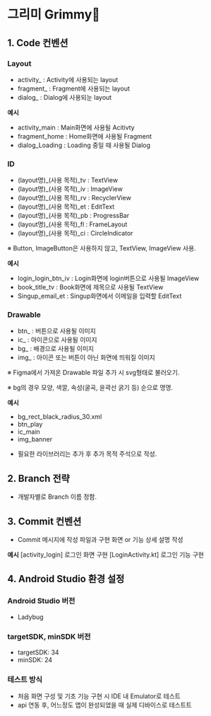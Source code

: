 # 그리미 Grimmy🎨

## 1. Code 컨벤션
### **Layout**
- activity_ : Activity에 사용되는 layout
- fragment_ : Fragment에 사용되는 layout
- dialog_ : Dialog에 사용되눈 layout

**예시**
- activity_main : Main화면에 사용될 Acitivty
- fragment_home : Home화면에 사용될 Fragment
- dialog_Loading : Loading 중일 때 사용될 Dialog

### **ID**
- (layout명)_(사용 목적)_tv : TextView
- (layout명)_(사용 목적)_iv : ImageView
- (layout명)_(사용 목적)_rv : RecyclerView
- (layout명)_(사용 목적)_et : EditText
- (layout명)_(사용 목적)_pb : ProgressBar
- (layout명)_(사용 목적)_fl : FrameLayout
- (layout명)_(사용 목적)_ci : CircleIndicator

※ Button, ImageButton은 사용하지 않고, TextView, ImageView 사용.

**예시**
- login_login_btn_iv : Login화면에 login버튼으로 사용될 ImageView
- book_title_tv : Book화면에 제목으로 사용될 TextView
- Singup_email_et : Singup화면에서 이메일을 입력할 EditText

### **Drawable**
- btn_ : 버튼으로 사용될 이미지
- ic_ : 아이콘으로 사용될 이미지
- bg_ : 배경으로 사용될 이미지
- img_ : 아이콘 또는 버튼이 아닌 화면에 띄워질 이미지

※ Figma에서 가져온 Drawable 파일 추가 시 svg형태로 불러오기.

※ bg의 경우 모양, 색깔, 속성(굴곡, 윤곽선 굵기 등) 순으로 명명.

**예시**
- bg_rect_black_radius_30.xml
- btn_play
- ic_main
- img_banner

+ 필요한 라이브러리는 추가 후 추가 목적 주석으로 작성.


## 2. Branch 전략
- 개발자별로 Branch 이름 정함.


## 3. Commit 컨벤션
- Commit 메시지에 작성 파일과 구현 화면 or 기능 상세 설명 작성

**예시**
[activity_login] 로그인 화면 구현
[LoginActivity.kt] 로그인 기능 구현


## 4. Android Studio 환경 설정
### **Android Studio 버전**
- Ladybug

### **targetSDK, minSDK 버전**
- targetSDK: 34
- minSDK: 24

### **테스트 방식**
- 처음 화면 구성 및 기초 기능 구현 시 IDE 내 Emulator로 테스트
- api 연동 후, 어느정도 앱이 완성되었을 때 실제 디바이스로 테스트트
